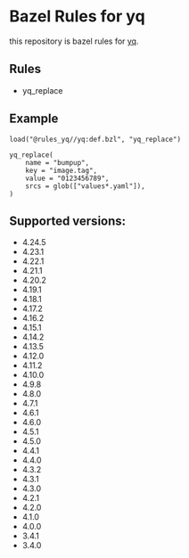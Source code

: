 # Bazel Rules for yq

this repository is bazel rules for [yq](https://github.com/mikefarah/yq).

## Rules

- yq_replace

## Example

```
load("@rules_yq//yq:def.bzl", "yq_replace")

yq_replace(
    name = "bumpup",
    key = "image.tag",
    value = "0123456789",
    srcs = glob(["values*.yaml"]),
)
```

## Supported versions:
- 4.24.5
- 4.23.1
- 4.22.1
- 4.21.1
- 4.20.2
- 4.19.1
- 4.18.1
- 4.17.2
- 4.16.2
- 4.15.1
- 4.14.2
- 4.13.5
- 4.12.0
- 4.11.2
- 4.10.0
- 4.9.8
- 4.8.0
- 4.7.1
- 4.6.1
- 4.6.0
- 4.5.1
- 4.5.0
- 4.4.1
- 4.4.0
- 4.3.2
- 4.3.1
- 4.3.0
- 4.2.1
- 4.2.0
- 4.1.0
- 4.0.0
- 3.4.1
- 3.4.0

